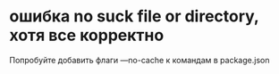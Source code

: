 # ошибка no suck file or directory, хотя все корректно
Попробуйте добавить флаги —no-cache к командам в package.json
